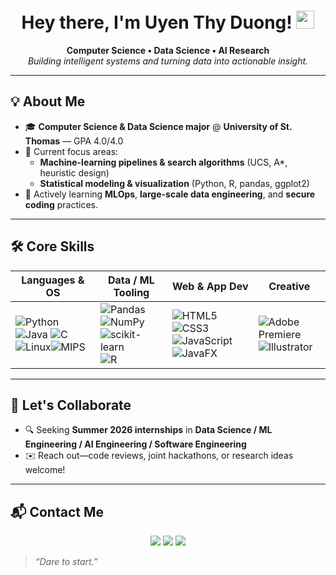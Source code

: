 <!-- README.md — Uyen Thy Duong -->
<h1 align="center">Hey there, I'm Uyen Thy Duong! <img src="https://media.giphy.com/media/hvRJCLFzcasrR4ia7z/giphy.gif" width="29" height="29"></h1>

<p align="center">
  <b>Computer&nbsp;Science &bull; Data&nbsp;Science &bull; AI Research</b><br>
  <i>Building intelligent systems and turning data into actionable insight.</i>
</p>

---

## 💡 About Me
- 🎓 **Computer Science & Data Science major** @ **University of St. Thomas** — GPA 4.0/4.0  
- 🔭 Current focus areas:  
  - **Machine-learning pipelines & search algorithms** (UCS, A\*, heuristic design)  
  - **Statistical modeling & visualization** (Python, R, pandas, ggplot2)  
- 🌱 Actively learning **MLOps**, **large-scale data engineering**, and **secure coding** practices.  

---

## 🛠️ Core Skills

| Languages & OS | Data / ML Tooling | Web & App Dev | Creative |
|----------------|------------------|---------------|---------------------------|
| ![Python](https://img.shields.io/badge/Python-3670A0?style=for-the-badge&logo=python&logoColor=ffdd54) ![Java](https://img.shields.io/badge/Java-ED8B00?style=for-the-badge&logo=openjdk&logoColor=white) ![C](https://img.shields.io/badge/C-659AD2?style=for-the-badge&logo=c&logoColor=white) ![Linux](https://img.shields.io/badge/Linux-FCC624?style=for-the-badge&logo=linux&logoColor=black)![MIPS](https://img.shields.io/badge/MIPS-000000?style=for-the-badge&logoColor=white) | ![Pandas](https://img.shields.io/badge/Pandas-150458?style=for-the-badge&logo=pandas&logoColor=white) ![NumPy](https://img.shields.io/badge/NumPy-013243?style=for-the-badge&logo=numpy&logoColor=white) ![scikit-learn](https://img.shields.io/badge/scikit--learn-F7931E?style=for-the-badge&logo=scikit-learn&logoColor=white) ![R](https://img.shields.io/badge/R-276DC3?style=for-the-badge&logo=r&logoColor=white) | ![HTML5](https://img.shields.io/badge/HTML5-E34F26?style=for-the-badge&logo=html5&logoColor=white) ![CSS3](https://img.shields.io/badge/CSS3-264DE4?style=for-the-badge&logo=css3&logoColor=white) ![JavaScript](https://img.shields.io/badge/JavaScript-F7DF1E?style=for-the-badge&logo=javascript&logoColor=black) ![JavaFX](https://img.shields.io/badge/JavaFX-007396?style=for-the-badge&logo=java&logoColor=white) | ![Adobe Premiere](https://img.shields.io/badge/Premiere_Pro-9999FF?style=for-the-badge&logo=adobe-premiere-pro&logoColor=white) ![Illustrator](https://img.shields.io/badge/Illustrator-FF9A00?style=for-the-badge&logo=adobe-illustrator&logoColor=white)|


---

## 🤝 Let's Collaborate
- 🔍 Seeking **Summer 2026 internships** in **Data Science / ML Engineering / AI Engineering / Software Engineering**  
- ✉️ Reach out—code reviews, joint hackathons, or research ideas welcome!

---

## 📬 Contact Me
<p align="center">
  <a href="mailto:duon9438@stthomas.edu"><img src="https://img.shields.io/badge/Email-D14836?style=for-the-badge&logo=gmail&logoColor=white"></a>
  <a href="www.linkedin.com/in/uyen-thy-duong" target="_blank"><img src="https://img.shields.io/badge/LinkedIn-0A66C2?style=for-the-badge&logo=linkedin&logoColor=white"></a>
  <a href="https://github.com/thyduong1325" target="_blank"><img src="https://img.shields.io/badge/GitHub-121013?style=for-the-badge&logo=github&logoColor=white"></a>
</p>

> *“Dare to start.”*
